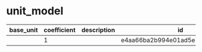 # unit_model
|base_unit|coefficient|description|id|is_error|name|
|--|--|--|--|--|--|
||1||e4aa66ba2b994e01ad5e7cb45e925ec5|True|грамм|